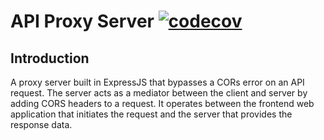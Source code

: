 # API Proxy Server [![codecov](https://codecov.io/gh/somramnani/api-proxy-server/branch/setup%2Fcodecov/graph/badge.svg?token=P7CKS55P9U)](https://codecov.io/gh/somramnani/api-proxy-server)

## Introduction

A proxy server built in ExpressJS that bypasses a CORs error on an API request. The server acts as a mediator between the client and server by adding CORS headers to a request. It operates between the frontend web application that initiates the request and the server that provides the response data.

<!-- ## Usage
In your front end application make a get request to https://api-proxy-server-steel.vercel.app/ with the corresponding method using one of the following routes below.

### GET Request Route
`/api/get/{APIlink}`

### POST Request Route
`/api/post/{APIlink}/{params}` -->
